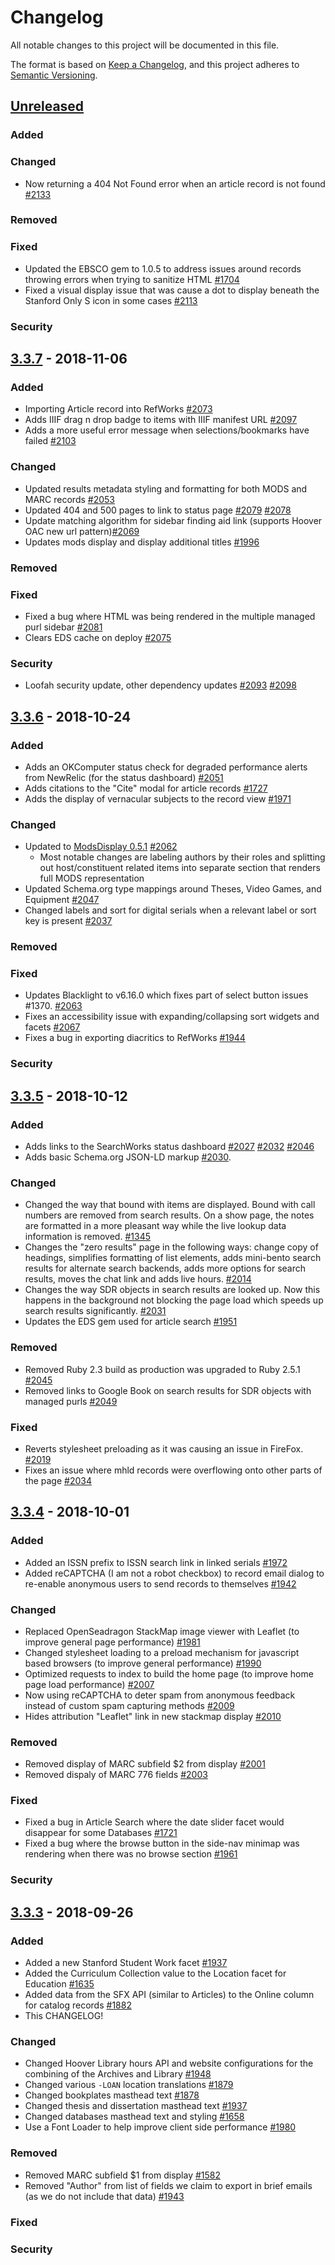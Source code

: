 # Changelog
All notable changes to this project will be documented in this file.

The format is based on [Keep a Changelog](https://keepachangelog.com/en/1.0.0/),
and this project adheres to [Semantic Versioning](https://semver.org/spec/v2.0.0.html).

## [Unreleased]

### Added
### Changed
- Now returning a 404 Not Found error when an article record is not found [#2133](https://github.com/sul-dlss/SearchWorks/pull/2133)
### Removed
### Fixed
- Updated the EBSCO gem to 1.0.5 to address issues around records throwing errors when trying to sanitize HTML [#1704](https://github.com/sul-dlss/SearchWorks/issues/1704)
- Fixed a visual display issue that was cause a dot to display beneath the Stanford Only S icon in some cases [#2113](https://github.com/sul-dlss/SearchWorks/pull/2113)
### Security

## [3.3.7] - 2018-11-06

### Added
- Importing Article record into RefWorks [#2073](https://github.com/sul-dlss/SearchWorks/pulls/2073)
- Adds IIIF drag n drop badge to items with IIIF manifest URL [#2097](https://github.com/sul-dlss/SearchWorks/pulls/2097)
- Adds a more useful error message when selections/bookmarks have failed [#2103](https://github.com/sul-dlss/SearchWorks/pulls/2103)
### Changed
- Updated results metadata styling and formatting for both MODS and MARC records [#2053](https://github.com/sul-dlss/SearchWorks/issue/2053)
- Updated 404 and 500 pages to link to status page [#2079](https://github.com/sul-dlss/SearchWorks/pulls/2079) [#2078](https://github.com/sul-dlss/SearchWorks/pulls/2078)
- Update matching algorithm for sidebar finding aid link (supports Hoover OAC new url pattern)[#2069](https://github.com/sul-dlss/SearchWorks/issues/2069)
- Updates mods display and display additional titles [#1996](https://github.com/sul-dlss/SearchWorks/pulls/1996)
### Removed
### Fixed
- Fixed a bug where HTML was being rendered in the multiple managed purl sidebar [#2081](https://github.com/sul-dlss/SearchWorks/issues/2081)
- Clears EDS cache on deploy [#2075](https://github.com/sul-dlss/SearchWorks/pulls/2075)
### Security
- Loofah security update, other dependency updates [#2093](https://github.com/sul-dlss/SearchWorks/pulls/2093) [#2098](https://github.com/sul-dlss/SearchWorks/pulls/2098)

## [3.3.6] - 2018-10-24

### Added
- Adds an OKComputer status check for degraded performance alerts from NewRelic (for the status dashboard) [#2051](https://github.com/sul-dlss/SearchWorks/pull/2051)
- Adds citations to the "Cite" modal for article records [#1727](https://github.com/sul-dlss/SearchWorks/pull/1727)
- Adds the display of vernacular subjects to the record view [#1971](https://github.com/sul-dlss/SearchWorks/pull/1971)
### Changed
- Updated to [ModsDisplay 0.5.1](https://github.com/sul-dlss/mods_display/releases/tag/v0.5.1) [#2062](https://github.com/sul-dlss/SearchWorks/pull/2062)
  - Most notable changes are labeling authors by their roles and splitting out host/constituent related items into separate section that renders full MODS representation
- Updated Schema.org type mappings around Theses, Video Games, and Equipment [#2047](https://github.com/sul-dlss/SearchWorks/pull/2047)
- Changed labels and sort for digital serials when a relevant label or sort key is present [#2037](https://github.com/sul-dlss/SearchWorks/issues/2037)
### Removed
### Fixed
- Updates Blacklight to v6.16.0 which fixes part of select button issues #1370. [#2063](https://github.com/sul-dlss/SearchWorks/pull/2063)
- Fixes an accessibility issue with expanding/collapsing sort widgets and facets [#2067](https://github.com/sul-dlss/SearchWorks/pull/2067)
- Fixes a bug in exporting diacritics to RefWorks [#1944](https://github.com/sul-dlss/SearchWorks/issues/1944)
### Security

## [3.3.5] - 2018-10-12

### Added
- Adds links to the SearchWorks status dashboard [#2027](https://github.com/sul-dlss/SearchWorks/pull/2027) [#2032](https://github.com/sul-dlss/SearchWorks/pull/2032) [#2046](https://github.com/sul-dlss/SearchWorks/pull/2046)
- Adds basic Schema.org JSON-LD markup [#2030](https://github.com/sul-dlss/SearchWorks/pull/2030).
### Changed
- Changed the way that bound with items are displayed. Bound with call numbers are removed from search results. On a show page, the notes are formatted in a more pleasant way while the live lookup data information is removed. [#1345](https://github.com/sul-dlss/SearchWorks/pull/1345)
- Changes the "zero results" page in the following ways: change copy of headings, simplifies formatting of list elements, adds mini-bento search results for alternate search backends, adds more options for search results, moves the chat link and adds live hours. [#2014](https://github.com/sul-dlss/SearchWorks/pull/2014)
- Changes the way SDR objects in search results are looked up. Now this happens in the background not blocking the page load which speeds up search results significantly. [#2031](https://github.com/sul-dlss/SearchWorks/pull/2031)
- Updates the EDS gem used for article search [#1951](https://github.com/sul-dlss/SearchWorks/pull/1951)
### Removed
- Removed Ruby 2.3 build as production was upgraded to Ruby 2.5.1 [#2045](https://github.com/sul-dlss/SearchWorks/pull/2045)
- Removed links to Google Book on search results for SDR objects with managed purls [#2049](https://github.com/sul-dlss/SearchWorks/pull/2049)
### Fixed
- Reverts stylesheet preloading as it was causing an issue in FireFox. [#2019](https://github.com/sul-dlss/SearchWorks/pull/2019)
- Fixes an issue where mhld records were overflowing onto other parts of the page [#2034](https://github.com/sul-dlss/SearchWorks/pull/2034)

## [3.3.4] - 2018-10-01

### Added
- Added an ISSN prefix to ISSN search link in linked serials [#1972](https://github.com/sul-dlss/SearchWorks/issues/1972)
- Added reCAPTCHA (I am not a robot checkbox) to record email dialog to re-enable anonymous users to send records to themselves [#1942](https://github.com/sul-dlss/SearchWorks/issues/1942)
### Changed
- Replaced OpenSeadragon StackMap image viewer with Leaflet (to improve general page performance) [#1981](https://github.com/sul-dlss/SearchWorks/issues/1981)
- Changed stylesheet loading to a preload mechanism for javascript based browsers (to improve general performance) [#1990](https://github.com/sul-dlss/SearchWorks/issues/1990)
- Optimized requests to index to build the home page (to improve home page load performance) [#2007](https://github.com/sul-dlss/SearchWorks/pull/2007)
- Now using reCAPTCHA to deter spam from anonymous feedback instead of custom spam capturing methods [#2009](https://github.com/sul-dlss/SearchWorks/pull/2009)
- Hides attribution "Leaflet" link in new stackmap display [#2010](https://github.com/sul-dlss/SearchWorks/issues/2010)
### Removed
- Removed display of MARC subfield $2 from display [#2001](https://github.com/sul-dlss/SearchWorks/issues/2001)
- Removed dispaly of MARC 776 fields [#2003](https://github.com/sul-dlss/SearchWorks/issues/2003)
### Fixed
- Fixed a bug in Article Search where the date slider facet would disappear for some Databases [#1721](https://github.com/sul-dlss/SearchWorks/issues/1721)
- Fixed a bug where the browse button in the side-nav minimap was rendering when there was no browse section [#1961](https://github.com/sul-dlss/SearchWorks/issues/1961)
### Security

## [3.3.3] - 2018-09-26
### Added
- Added a new Stanford Student Work facet [#1937](https://github.com/sul-dlss/SearchWorks/issues/1937)
- Added the Curriculum Collection value to the Location facet for Education [#1635](https://github.com/sul-dlss/SearchWorks/issues/1635)
- Added data from the SFX API (similar to Articles) to the Online column for catalog records [#1882](https://github.com/sul-dlss/SearchWorks/issues/1882)
- This CHANGELOG!
### Changed
- Changed Hoover Library hours API and website configurations for the combining of the Archives and Library [#1948](https://github.com/sul-dlss/SearchWorks/pull/1948)
- Changed various `-LOAN` location translations [#1879](https://github.com/sul-dlss/SearchWorks/issues/1879)
- Changed bookplates masthead text [#1878](https://github.com/sul-dlss/SearchWorks/issues/1878)
- Changed thesis and dissertation masthead text [#1937](https://github.com/sul-dlss/SearchWorks/issues/1937)
- Changed databases masthead text and styling [#1658](https://github.com/sul-dlss/SearchWorks/issues/1658)
- Use a Font Loader to help improve client side performance [#1980](https://github.com/sul-dlss/SearchWorks/pull/1980)
### Removed
- Removed MARC subfield $1 from display [#1582](https://github.com/sul-dlss/SearchWorks/issues/1582)
- Removed "Author" from list of fields we claim to export in brief emails (as we do not include that data) [#1943](https://github.com/sul-dlss/SearchWorks/issues/1943)
### Fixed
### Security

[Unreleased]: https://github.com/sul-dlss/SearchWorks/compare/v3.3.7...HEAD
[3.3.7]: https://github.com/sul-dlss/SearchWorks/compare/v3.3.6...v3.3.7
[3.3.6]: https://github.com/sul-dlss/SearchWorks/compare/v3.3.5...v3.3.6
[3.3.5]: https://github.com/sul-dlss/SearchWorks/compare/v3.3.4...v3.3.5
[3.3.4]: https://github.com/sul-dlss/SearchWorks/compare/v3.3.3...v3.3.4
[3.3.3]: https://github.com/sul-dlss/SearchWorks/compare/v3.3.2...v3.3.3
